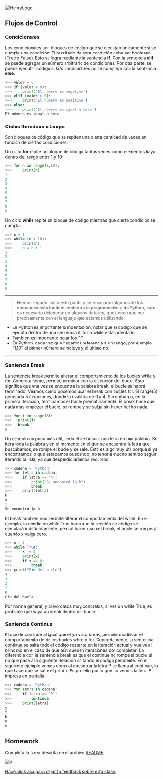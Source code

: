 #

![HenryLogo](https://d31uz8lwfmyn8g.cloudfront.net/Assets/logo-henry-white-lg.png)

## Flujos de Control

### Condicionales

Los condicionales son bloques de código que se ejecutan únicamente si se cumple una condición.
El resultado de esta condición debe ser booleano (True o False).
Esto se logra mediante la sentencia **if**.
Con la sentencia **elif** se puede agregar un número arbitrario de condiciones.
Por otra parte, se puede ejecutar código si la/s condición/es no se cumple/n con la sentencia **else**.

```python
>>> valor = 0
>>> if (valor < 0):
>>>     print('El número es negativo')
>>> elif (valor > 0):
>>>     print('El número es positivo')
>>> else:
>>>     print('El número es igual a cero')
El número es igual a cero
```

### Ciclos Iterativos o Loops

Son bloques de código que se repiten una cierta cantidad de veces en función de ciertas condiciones.

Un ciclo **for** repite un bloque de código tantas veces como elementos haya dentro del rango entre 1 y 10:

```python
>>> for n in range(1,10):
>>>     print(n)
1
2
3
4
5
6
7
8
9
```

Un ciclo **while** repite un bloque de código mientras que cierta condición se cumpla:

```python
>>> n = 1
>>> while (n < 10):
>>>     print(n)
>>>     n = n + 1
1
2
3
4
5
6
7
8
9
```

---
> Hemos llegado hasta este punto y se repasaron algunos de los conceptos más fundamentales de la programación y de Python, pero es necesario detenerse en algunos detalles, que tienen que ver precisamente con el lenguaje que estamos utilizando:

* En Python es importante la indentación, notar que el código que se ejecuta dentro de una sentencia if, for o while está indentado.
* También es importante notar los ":"
* En Python, cada vez que hagamos referencia a un rango, por ejemplo "1,10" el primer número se incluye y el último no.
  
---

### Sentencia Break

La sentencia break permite alterar el comportamiento de los bucles while y for. Concretamente, permite terminar con la ejecución del bucle. Esto significa que una vez se encuentra la palabra break, el bucle se habrá terminado.
Veamos cómo podemos usar el break con bucles for. El range(5) generaría 5 iteraciones, donde la i valdría de 0 a 4. Sin embargo, en la primera iteración, terminamos el bucle prematuramente.
El break hace que nada más empezar el bucle, se rompa y se salga sin haber hecho nada.

```python
>>> for i in range(5):
>>>   print(i)
>>>   break
0
```

Un ejemplo un poco más útil, sería el de buscar una letra en una palabra. Se itera toda la palabra y en el momento en el que se encuentra la letra que buscábamos, se rompe el bucle y se sale. Esto es algo muy útil porque si ya encontramos lo que estábamos buscando, no tendría mucho sentido seguir iterando la lista, ya que desperdiciaríamos recursos.

```python
>>> cadena = 'Python'
>>> for letra in cadena:
>>>     if letra == 'h':
>>>         print("Se encontró la h")
>>>         break
>>>     print(letra)
P
y
t
Se encontró la h
```

El break también nos permite alterar el comportamiento del while. En el ejemplo, la condición while True haría que la sección de código se ejecutará indefinidamente, pero al hacer uso del break, el bucle se romperá cuando x valga cero.

```python
>>> x = 5
>>> while True:
>>>     x -= 1
>>>     print(x)
>>>     if x == 0:
>>>         break
>>> print("Fin del bucle")
4
3
2
1
0
Fin del bucle
```

Por norma general, y salvo casos muy concretos, si ves un while True, es probable que haya un break dentro del bucle.

### Sentencia Continue

El uso de continue al igual que el ya visto break, permite modificar el comportamiento de de los bucles while y for.
Concretamente, la sentencia continue se salta todo el código restante en la iteración actual y vuelve al principio en el caso de que aún queden iteraciones por completar.
La diferencia con la sentencia break es que el continue no rompe el bucle, si no que pasa a la siguiente iteración saltando el código pendiente.
En el siguiente ejemplo vemos como al encontrar la letra P se llama al continue, lo que hace que se salte el print(). Es por ello por lo que no vemos la letra P impresa en pantalla.

```python
>>> cadena = 'Python'
>>> for letra in cadena:
>>>     if letra == 'P':
>>>         continue
>>>     print(letra)
y
t
h
o
n
```

## Homework

Completa la tarea descrita en el archivo [README](https://github.com/soyHenry/Python-Prep/blob/4aec1885136fdcff98899d2be13c8908b39f8b21/02%20-%20Variables%20y%20Tipos%20de%20Datos/Prep_Course_Homework_02.md)

![x](https://static.thenounproject.com/png/204643-200.png)

[Hacé click acá para dejar tu feedback sobre esta clase.]("https://airtable.com/shrSzEYT4idEFGB8d?prefill_clase=00-PrimerosPasos")
